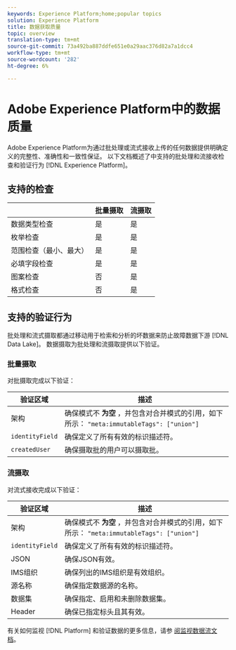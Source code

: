 ```yaml
---
keywords: Experience Platform;home;popular topics
solution: Experience Platform
title: 数据获取质量
topic: overview
translation-type: tm+mt
source-git-commit: 73a492ba887ddfe651e0a29aac376d82a7a1dcc4
workflow-type: tm+mt
source-wordcount: '282'
ht-degree: 6%

---
```



# Adobe Experience Platform中的数据质量

Adobe Experience Platform为通过批处理或流式接收上传的任何数据提供明确定义的完整性、准确性和一致性保证。 以下文档概述了中支持的批处理和流接收检查和验证行为 [!DNL Experience Platform]。

## 支持的检查

|   | 批量摄取 | 流摄取 |
| ------ | --------------- | ------------------- |
| 数据类型检查 | 是 | 是 |
| 枚举检查 | 是 | 是 |
| 范围检查（最小、最大） | 是 | 是 |
| 必填字段检查 | 是 | 是 |
| 图案检查 | 否 | 是 |
| 格式检查 | 否 | 是 |

## 支持的验证行为

批处理和流式摄取都通过移动用于检索和分析的坏数据来防止故障数据下游 [!DNL Data Lake]。 数据摄取为批处理和流摄取提供以下验证。

### 批量摄取

对批摄取完成以下验证：

| 验证区域 | 描述 |
| --------------- | ----------- |
| 架构 | 确保模式不 **为空** ，并包含对合并模式的引用，如下所示： `"meta:immutableTags": ["union"]` |
| `identityField` | 确保定义了所有有效的标识描述符。 |
| `createdUser` | 确保摄取批的用户可以摄取批。 |

### 流摄取

对流式接收完成以下验证：

| 验证区域 | 描述 |
| --------------- | ----------- |
| 架构 | 确保模式不 **为空** ，并包含对合并模式的引用，如下所示： `"meta:immutableTags": ["union"]` |
| `identityField` | 确保定义了所有有效的标识描述符。 |
| JSON | 确保JSON有效。 |
| IMS组织 | 确保列出的IMS组织是有效组织。 |
| 源名称 | 确保指定数据源的名称。 |
| 数据集 | 确保指定、启用和未删除数据集。 |
| Header | 确保已指定标头且其有效。 |

有关如何监视 [!DNL Platform] 和验证数据的更多信息，请参 [阅监视数据流文档](./monitor-data-flows.md)。
